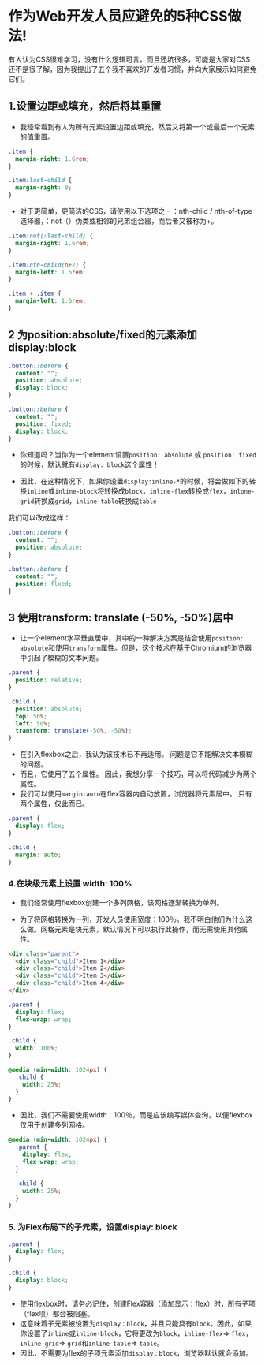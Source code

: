 # 作为Web开发人员应避免的5种CSS做法!

有人认为CSS很难学习，没有什么逻辑可言，而且还坑很多，可能是大家对CSS还不是很了解，因为我提出了五个我不喜欢的开发者习惯，并向大家展示如何避免它们。

## 1.设置边距或填充，然后将其重置

- 我经常看到有人为所有元素设置边距或填充，然后又将第一个或最后一个元素的值重置。

```css
.item {
  margin-right: 1.6rem;
}

.item:last-child {
  margin-right: 0;
}
```

- 对于更简单，更简洁的CSS，请使用以下选项之一：nth-child / nth-of-type选择器，：not（）伪类或相邻的兄弟组合器，而后者又被称为+。

```css
.item:not(:last-child) {
  margin-right: 1.6rem;
}
```
```css
.item:nth-child(n+2) {
  margin-left: 1.6rem;
}
```
```css
.item + .item {
  margin-left: 1.6rem;
}
```

## 2 为position:absolute/fixed的元素添加display:block 

```css
.button::before {
  content: "";
  position: absolute;
  display: block;
}
```
```css
.button::before {
  content: "";
  position: fixed;
  display: block;
}
```

- 你知道吗？当你为一个element设置`position: absolute` 或 `position: fixed`的时候，默认就有`display: block`这个属性！

- 因此，在这种情况下，如果你设置`display:inline-*`的时候，将会做如下的转换`inline`或`inline-block`将转换成`block`，`inline-flex`转换成`flex`，`inlone-grid`转换成`grid`，`inline-table`转换成`table`

我们可以改成这样：

```css
.button::before {
  content: "";
  position: absolute;
}
```

```css
.button::before {
  content: "";
  position: flxed;
}
```

## 3 使用transform: translate (-50%, -50%)居中

- 让一个element水平垂直居中，其中的一种解决方案是结合使用`position: absolute`和使用`transform`属性。但是，这个技术在基于Chromium的浏览器中引起了模糊的文本问题。
```css
.parent {
  position: relative;
}

.child {
  position: absolute;
  top: 50%;
  left: 50%;
  transform: translate(-50%, -50%);
}
```
- 在引入flexbox之后，我认为该技术已不再适用。 问题是它不能解决文本模糊的问题。
- 而且，它使用了五个属性。 因此，我想分享一个技巧，可以将代码减少为两个属性。
- 我们可以使用`margin:auto`在flex容器内自动放置，浏览器将元素居中。 只有两个属性，仅此而已。

```css
.parent {
  display: flex;
}

.child {
  margin: auto;
}
```

### 4.在块级元素上设置 width: 100%

- 我们经常使用flexbox创建一个多列网格，该网格逐渐转换为单列。

- 为了将网格转换为一列，开发人员使用宽度：100％。我不明白他们为什么这么做。网格元素是块元素，默认情况下可以执行此操作，而无需使用其他属性。

```html
<div class="parent">
  <div class="child">Item 1</div>
  <div class="child">Item 2</div>
  <div class="child">Item 3</div>
  <div class="child">Item 4</div>
</div>
```
```css
.parent {
  display: flex;
  flex-wrap: wrap;
}

.child {
  width: 100%;
}

@media (min-width: 1024px) {
  .child {
    width: 25%;
  }
}
```

- 因此，我们不需要使用width：100％，而是应该编写媒体查询，以便flexbox仅用于创建多列网格。
```css
@media (min-width: 1024px) {
  .parent {
    display: flex;
    flex-wrap: wrap;
  }

  .child {
    width: 25%;
  }
}
```
### 5. 为Flex布局下的子元素，设置display: block


```css
.parent {
  display: flex;
}

.child {
  display: block;
}
```

- 使用flexbox时，请务必记住，创建Flex容器（添加显示：flex）时，所有子项（flex项）都会被阻塞。
- 这意味着子元素被设置为`display：block`，并且只能具有`block`。因此，如果你设置了`inline`或`inline-block`，它将更改为`block`，`inline-flex`=> `flex`，`inline-grid`=> `grid`和`inline-table`=> `table`。
- 因此，不需要为flex的子项元素添加`display：block`，浏览器默认就会添加。



